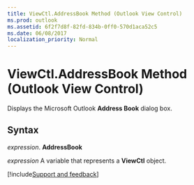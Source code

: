 ```yaml
---
title: ViewCtl.AddressBook Method (Outlook View Control)
ms.prod: outlook
ms.assetid: 6f2f7d8f-82fd-834b-0ff0-570d1aca52c5
ms.date: 06/08/2017
localization_priority: Normal
---
```



# ViewCtl.AddressBook Method (Outlook View Control)

Displays the Microsoft Outlook  **Address Book** dialog box.


## Syntax

 _expression_. **AddressBook**

_expression_ A variable that represents a  **ViewCtl** object.

[!include[Support and feedback](~/includes/feedback-boilerplate.md)]